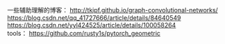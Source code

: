 一些辅助理解的博客：
http://tkipf.github.io/graph-convolutional-networks/  
https://blog.csdn.net/qq_41727666/article/details/84640549  
https://blog.csdn.net/yyl424525/article/details/100058264  
tools：
https://github.com/rusty1s/pytorch_geometric
